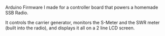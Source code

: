 Arduino Firmware I made for a controller board that powers a homemade SSB Radio. 

It controls the carrier generator, monitors the S-Meter and the SWR meter (built into the radio), and displays it all on a 2 line LCD screen.
